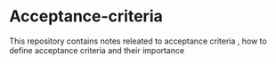# Acceptance-criteria
This repository contains notes releated to  acceptance criteria , how to define acceptance criteria and their importance
